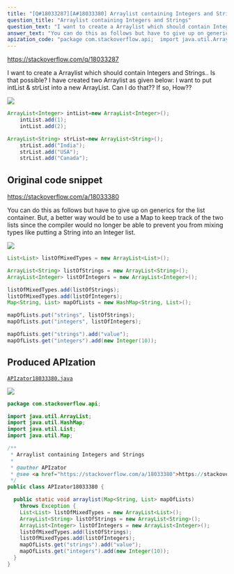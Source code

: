 ```yaml
---
title: "[Q#18033287][A#18033380] Arraylist containing Integers and Strings"
question_title: "Arraylist containing Integers and Strings"
question_text: "I want to create a Arraylist which should contain Integers and Strings.. Is that possible? I have created two Arraylist as given below: I want to put intList  & strList into a new ArrayList. Can I do that?? If so, How??"
answer_text: "You can do this as follows but have to give up on generics for the list container. But, a better way would be to use a Map to keep track of the two lists since the compiler would no longer be able to prevent you from mixing types like putting a String into an Integer list."
apization_code: "package com.stackoverflow.api;  import java.util.ArrayList; import java.util.HashMap; import java.util.List; import java.util.Map;  /**  * Arraylist containing Integers and Strings  *  * @author APIzator  * @see <a href=\"https://stackoverflow.com/a/18033380\">https://stackoverflow.com/a/18033380</a>  */ public class APIzator18033380 {    public static void arraylist(Map<String, List> mapOfLists)     throws Exception {     List<List> listOfMixedTypes = new ArrayList<List>();     ArrayList<String> listOfStrings = new ArrayList<String>();     ArrayList<Integer> listOfIntegers = new ArrayList<Integer>();     listOfMixedTypes.add(listOfStrings);     listOfMixedTypes.add(listOfIntegers);     mapOfLists.get(\"strings\").add(\"value\");     mapOfLists.get(\"integers\").add(new Integer(10));   } }"
---
```


https://stackoverflow.com/q/18033287

I want to create a Arraylist which should contain Integers and Strings.. Is that possible?
I have created two Arraylist as given below:
I want to put intList  &amp; strList into a new ArrayList.
Can I do that?? If so, How??


<div class="code-logo"><img src="/stackoverflow.png" /></div>

```java
ArrayList<Integer> intList=new ArrayList<Integer>();
    intList.add(1);
    intList.add(2);

ArrayList<String> strList=new ArrayList<String>();
    strList.add("India");
    strList.add("USA");
    strList.add("Canada");
```


## Original code snippet

https://stackoverflow.com/a/18033380

You can do this as follows but have to give up on generics for the list container.
But, a better way would be to use a Map to keep track of the two lists since the compiler would no longer be able to prevent you from mixing types like putting a String into an Integer list.

<div class="code-logo"><img src="/stackoverflow.png" /></div>

```java
List<List> listOfMixedTypes = new ArrayList<List>();

ArrayList<String> listOfStrings = new ArrayList<String>();
ArrayList<Integer> listOfIntegers = new ArrayList<Integer>();

listOfMixedTypes.add(listOfStrings);
listOfMixedTypes.add(listOfIntegers);
Map<String, List> mapOfLists = new HashMap<String, List>();

mapOfLists.put("strings", listOfStrings);
mapOfLists.put("integers", listOfIntegers);

mapOfLists.get("strings").add("value");
mapOfLists.get("integers").add(new Integer(10));
```

## Produced APIzation

[`APIzator18033380.java`](https://github.com/pasqualesalza/apization/raw/main/data/search/APIzator18033380.java)

<div class="code-logo"><img src="/apizator.png" /></div>

```java
package com.stackoverflow.api;

import java.util.ArrayList;
import java.util.HashMap;
import java.util.List;
import java.util.Map;

/**
 * Arraylist containing Integers and Strings
 *
 * @author APIzator
 * @see <a href="https://stackoverflow.com/a/18033380">https://stackoverflow.com/a/18033380</a>
 */
public class APIzator18033380 {

  public static void arraylist(Map<String, List> mapOfLists)
    throws Exception {
    List<List> listOfMixedTypes = new ArrayList<List>();
    ArrayList<String> listOfStrings = new ArrayList<String>();
    ArrayList<Integer> listOfIntegers = new ArrayList<Integer>();
    listOfMixedTypes.add(listOfStrings);
    listOfMixedTypes.add(listOfIntegers);
    mapOfLists.get("strings").add("value");
    mapOfLists.get("integers").add(new Integer(10));
  }
}

```